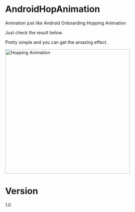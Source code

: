 # AndroidHopAnimation
Animation just like Android Onboarding Hopping Animation

Just check the result below. 

Pretty simple and you can get the amazing effect. 


<img src="demo/hopping.gif" height="400" alt="Hopping Animation"/>


# Version
1.0 
